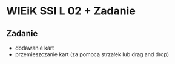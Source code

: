 # WIEiK SSI L 02 + Zadanie

## Zadanie

- dodawanie kart
- przemieszczanie kart
  (za pomocą strzałek lub drag and drop)
